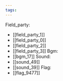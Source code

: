 ```yaml
---
tags:
---
```

Field_party:
- [[field_party_1]]
- [[field_party_0]]
- [[field_party_2]]
- [[field_party_3]]
Bgm:
- [[bgm_17]]
Sound:
- [[sound_49]]
- [[sound_39]]
Flag:
- [[flag_9477]]
